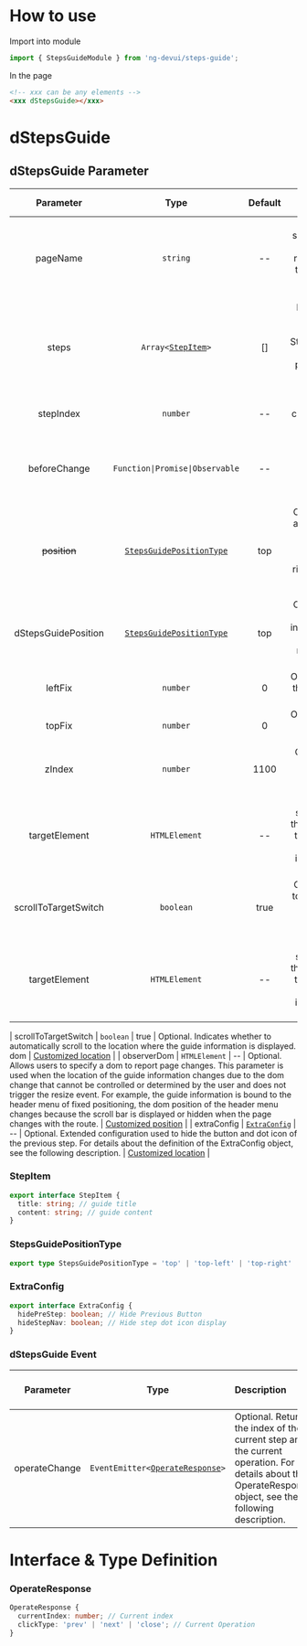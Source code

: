 # How to use

Import into module

```ts
import { StepsGuideModule } from 'ng-devui/steps-guide';
```

In the page

```html
<!-- xxx can be any elements -->
<xxx dStepsGuide></xxx>
```

# dStepsGuide

## dStepsGuide Parameter

|      Parameter       |                        Type                         | Default |                                                                                                       Description                                                                                                        | Jump to Demo                             | Global Config |
| :------------------: | :-------------------------------------------------: | :-----: | :----------------------------------------------------------------------------------------------------------------------------------------------------------------------------------------------------------------------: | :--------------------------------------- | ------------- |
|       pageName       |                      `string`                       |   --    |                            Required. This parameter specifies whether to display the operation guide. It is recommended that you use the same value for a group of operation guide sequences.                            | [Basic usage](demo#basic-usage)          |
|        steps         |         `Array<`[`StepItem`](#stepitem)`>`          |   []    | Required. Operation guide step array. If an operation guide step is set through StepsGuideService.setSteps, the step in the service is preferentially used. For the definition of the StepItem object, see the following | [Basic usage](demo#basic-usage)          |
|      stepIndex       |                      `number`                       |   --    |                                                                           Required. Index of the current step in the operation guide sequence.                                                                           | [Basic usage](demo#basic-usage)          |
|     beforeChange     |           `Function\|Promise\|Observable`           |   --    |                                       Optional. This function is executed before the step switchover. The boolean value is returned to determine whether to display this step.                                        | [基本用法](demo#basic-usage)             |
|     ~~position~~     | [`StepsGuidePositionType`](#stepsguidepositiontype) |   top   |       Optional. Guide the position and direction of information dragging, optional values: top, top-left, top-right, bottom, left-left, bottom-right, left, right (`deprecated, please use dStepsGuidePosition`).        | [Basic usage](demo#basic-usage)          |
| dStepsGuidePosition  | [`StepsGuidePositionType`](#stepsguidepositiontype) |   top   |                             Optional. Guide the position and direction of the information pop-up, optional values: top, top-left, top-right, bottom, bottom-left, bottom-right, left, right                              | [Basic usage](demo#basic-usage)          |
|       leftFix        |                      `number`                       |    0    |                                                                        Optional. It is used to correct the location of the guidance information.                                                                         | [Customized location](demo#custom-usage) |
|        topFix        |                      `number`                       |    0    |                                                                             Optional. Used to correct the location of guidance information.                                                                              | [Customized location](demo#custom-usage) |
|        zIndex        |                      `number`                       |  1100   |                                                                  Optional. This parameter is used to adjust the display level of guidance information.                                                                   | [Customized position](demo#custom-usage) |
|    targetElement     |                    `HTMLElement`                    |   --    |                  Optional. This parameter specifies the target dom in the instruction information. If this parameter is specified, the dom where the instruction is located is not used as the target.                   | [Customized location](demo#custom-usage) |
| scrollToTargetSwitch |                      `boolean`                      |  true   |                                                    Optional. Indicates whether to automatically scroll to the location where the guide information is displayed. dom                                                     | [Customized location](demo#custom-usage) |
|    targetElement     |                    `HTMLElement`                    |   --    |                  Optional. This parameter specifies the target dom in the instruction information. If this parameter is specified, the dom where the instruction is located is not used as the target.                   | [Customized location](demo#custom-usage) |

| scrollToTargetSwitch | `boolean` | true | Optional. Indicates whether to automatically scroll to the location where the guide information is displayed. dom | [Customized location](demo#custom-usage) |
| observerDom | `HTMLElement` | -- | Optional. Allows users to specify a dom to report page changes. This parameter is used when the location of the guide information changes due to the dom change that cannot be controlled or determined by the user and does not trigger the resize event. For example, the guide information is bound to the header menu of fixed positioning, the dom position of the header menu changes because the scroll bar is displayed or hidden when the page changes with the route. | [Customized position](demo#custom-usage) |
| extraConfig | [`ExtraConfig`](#extraconfig) | -- | Optional. Extended configuration used to hide the button and dot icon of the previous step. For details about the definition of the ExtraConfig object, see the following description. | [Customized location](demo#custom-usage) |

### StepItem

```ts
export interface StepItem {
  title: string; // guide title
  content: string; // guide content
}
```

### StepsGuidePositionType

```ts
export type StepsGuidePositionType = 'top' | 'top-left' | 'top-right' | 'bottom' | 'bottom-left' | 'bottom-right' | 'left' | 'right';
```

### ExtraConfig

```ts
export interface ExtraConfig {
  hidePreStep: boolean; // Hide Previous Button
  hideStepNav: boolean; // Hide step dot icon display
}
```

### dStepsGuide Event

|   Parameter   |                          Type                           | Description                                                                                                                                             | Jump to Demo                    |
| :-----------: | :-----------------------------------------------------: | :------------------------------------------------------------------------------------------------------------------------------------------------------ | :------------------------------ |
| operateChange | `EventEmitter<`[`OperateResponse`](#operateresponse)`>` | Optional. Returns the index of the current step and the current operation. For details about the OperateResponse object, see the following description. | [Basic usage](demo#basic-usage) |

# Interface & Type Definition

### OperateResponse

```ts
OperateResponse {
  currentIndex: number; // Current index
  clickType: 'prev' | 'next' | 'close'; // Current Operation
}
```
